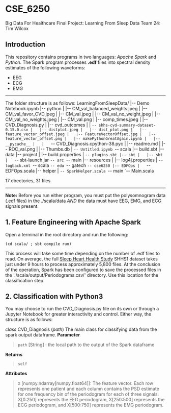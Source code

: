 # CSE_6250
Big Data For Healthcare Final Project: Learning From Sleep Data
Team 24: Tim Wilcox


## Introduction
This repository contains programs in two languages: *Apache Spark* and *Python*. The Spark program processes **.edf** files into spectral density estimates of the following waveforms:
  * EEG
  * ECG
  * EMG
 
***
The folder structure is as follows:
LearningFromSleepData/
|-- Demo Notebook.ipynb
|-- python
|   |-- CM_val_balanced_weights.jpeg
|   |-- CM_val_favor_CVD.jpeg
|   |-- CM_val.jpeg
|   |-- CM_val_no_weight.jpeg
|   |-- CM_val_no_weights.jpeg
|   |-- CM_val.png
|   |-- comp_times.jpeg
|   |-- CVD_Diagnosis.py
|   |-- cvd_outcomes
|   |   `-- shhs-cvd-summary-dataset-0.15.0.csv
|   |-- distplot.jpeg
|   |-- dist_plot.png
|   |-- feature_vector_offset.jpeg
|   |-- FeatureVectorOffset.jpg
|   |-- feature_vector_offset.png
|   |-- makePythonGreatAgain.ipynb
|   |-- __pycache__
|   |   `-- CVD_Diagnosis.cpython-38.pyc
|   |-- readme.md
|   |-- ROC_val.png
|   |-- Thumbs.db
|   `-- Untitled.ipynb
`-- scala
    |-- build.sbt
    |-- data
    |-- project
    |   |-- build.properties
    |   `-- plugins.sbt
    |-- sbt
    |   |-- sbt
    |   `-- sbt-launch.jar
    `-- src
        `-- main
            |-- resources
            |   |-- log4j.properties
            |   `-- logback.xml
            `-- scala
                `-- edu
                    `-- gatech
                        `-- cse6250
                            |-- EDFOps
                            |   `-- EDFOps.scala
                            |-- helper
                            |   `-- SparkHelper.scala
                            `-- main
                                `-- Main.scala

17 directories, 31 files


***

**Note:** Before you run either program, you must put the polysomnogram data (.edf files) in the ./scala/data _AND_ the data must have EEG, EMG, and ECG signals present. 

## 1. Feature Engineering with Apache Spark
Open a terminal in the root directory and run the following:

```
(cd scala/ ; sbt compile run)
```

This process will take some time depending on the number of .edf files to read. On average, the full [Sleep Heart Health Study](https://sleepdata.org/datasets/shhs) SHHS1 dataset takes just under 9 hours to process approximately 5,800 files. At the conclusion of the operation, Spark has been configured to save the processed files in the './scala/output/Periodograms.csv/' directory. Use this location for the classification step.

## 2. Classification with Python3

You may choose to run the CVD_Diagnosis.py file on its own or through a Jupyter Notebook for greater interactivity and control. Either way, the structure is as follows:

*class* CVD_Diagnosis (*path*)
  The main class for classifying data from the spark output dataframe.
  **Parameter**
  >`path` \[String\] : the local path to the output of the Spark dataframe
  
  **Returns**
  >`self`
  
  **Attributes**
  >`X` \[numpy.ndarray\[numpy.float64\]\]: 
    The feature vector. Each row represents one patient and each column contains the PSD estimate for one frequency bin of the periodogram for each of three signals. X[0:250] represents the EEG periodogram, X[250:500] represents the ECG periodogram, and X[500:750] represents the EMG periodogram.

  

